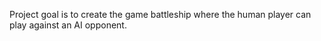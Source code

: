 Project goal is to create the game battleship where the human player can play
against an AI opponent.